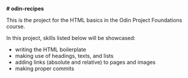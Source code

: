 **# odin-recipes**

This is the project for the HTML basics in the Odin Project Foundations course.

In this project, skills listed below will be showcased:
- writing the HTML boilerplate
- making use of headings, texts, and lists
- adding links (absolute and relative) to pages and images
- making proper commits